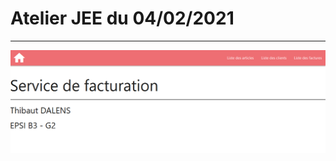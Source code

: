 # Atelier JEE du 04/02/2021

-------------

![alt text](https://github.com/thdal/Atelier_JEE_04_02/blob/master/JEE.png)

